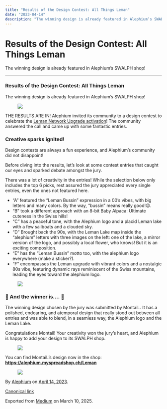 ```yaml
---
title: "Results of the Design Contest: All Things Leman"
date: "2023-04-14"
description: "The winning design is already featured in Alephium’s SWALPH shop!"
---
```


<div>

# Results of the Design Contest: All Things Leman

</div>

<div class="section p-summary" field="subtitle">

The winning design is already featured in Alephium’s SWALPH shop!

</div>

<div class="section e-content" field="body">

<div id="83a7" class="section section section--body section--first section--last">

<div class="section-divider">

------------------------------------------------------------------------

</div>

<div class="section-content">

<div class="section-inner sectionLayout--insetColumn">

### Results of the Design Contest: All Things Leman

The winning design is already featured in Alephium’s SWALPH shop!

<figure id="eeb7" class="graf graf--figure graf-after--p">
<img src="https://cdn-images-1.medium.com/max/800/0*9r-XWKKj3DjjLEXV" class="graf-image" data-image-id="0*9r-XWKKj3DjjLEXV" data-width="1280" data-height="720" data-is-featured="true" />
</figure>

THE RESULTS ARE IN! Alephium invited its community to a design contest to celebrate the <a href="https://medium.com/@alephium/the-leman-network-upgrade-is-live-f52c89b7dd6a" class="markup--anchor markup--p-anchor" data-href="https://medium.com/@alephium/the-leman-network-upgrade-is-live-f52c89b7dd6a" target="_blank">Leman Network Upgrade activation</a>! The community answered the call and came up with some fantastic entries.

### Creative sparks ignited!

Design contests are always a fun experience, and Alephium’s community did not disappoint!

Before diving into the results, let’s look at some contest entries that caught our eyes and sparked debate amongst the jury.

There was a lot of creativity in the entries! While the selection below only includes the top 6 picks, rest assured the jury appreciated every single entries, even the ones not featured here.

- <span id="d69d">“A” featured the “Leman Bussin” expression in a 00’s vibes, with big letters and many colors. By the way, “bussin” means really good!😉.</span>
- <span id="dd84">“B” took a different approach with an 8-bit Baby Alpaca: Ultimate cuteness in the Swiss hills!</span>
- <span id="4575">“C” has a peaceful tone, with the Alephium logo and a placid Leman lake with a few sailboats and a clouded sky.</span>
- <span id="095d">“D” Brought back the 90s, with the Leman Lake map inside the “alephium” letters with three images on the left: one of the lake, a mirror version of the logo, and possibly a local flower, who knows! But it is an exciting composition.</span>
- <span id="c7eb">“E” has the “Leman Bussin” motto too, with the alephium logo everywhere (make a sticker?).</span>
- <span id="b5f6">“F” encompasses the Leman upgrade with vibrant colors and a nostalgic 80s vibe, featuring dynamic rays reminiscent of the Swiss mountains, leading the eyes toward the alephium logo.</span>

<figure id="292f" class="graf graf--figure graf-after--li">
<img src="https://cdn-images-1.medium.com/max/800/0*SZxg1vLAlI8FYri3" class="graf-image" data-image-id="0*SZxg1vLAlI8FYri3" data-width="1400" data-height="788" />
</figure>

### 🥁 And the winner is…. 🥁

The winning design chosen by the jury was submitted by MontaiL. It has a polished, endearing, and atemporal design that really stood out between all entries and was able to blend, in a seamless way, the Alephium logo and the Leman Lake.

Congratulations Montail! Your creativity won the jury’s heart, and Alephium is happy to add your design to its SWALPH shop.

<figure id="2c5a" class="graf graf--figure graf-after--p">
<img src="https://cdn-images-1.medium.com/max/800/0*iZ2d65QtRJQAAReX" class="graf-image" data-image-id="0*iZ2d65QtRJQAAReX" data-width="1168" data-height="1034" />
</figure>

You can find MontaiL’s design now in the shop: <a href="https://alephium.myspreadshop.ch/Leman" class="markup--anchor markup--p-anchor" data-href="https://alephium.myspreadshop.ch/Leman" rel="noopener" target="_blank"><strong>https://alephium.myspreadshop.ch/Leman</strong></a>

<figure id="6954" class="graf graf--figure graf-after--p graf--trailing">
<img src="https://cdn-images-1.medium.com/max/800/0*fnR1oavayX-b6RNw" class="graf-image" data-image-id="0*fnR1oavayX-b6RNw" data-width="1400" data-height="909" />
</figure>

</div>

</div>

</div>

</div>

By <a href="https://medium.com/@alephium" class="p-author h-card">Alephium</a> on [April 14, 2023](https://medium.com/p/2513b608bdc3).

<a href="https://medium.com/@alephium/results-of-the-design-contest-all-things-leman-2513b608bdc3" class="p-canonical">Canonical link</a>

Exported from [Medium](https://medium.com) on March 10, 2025.
